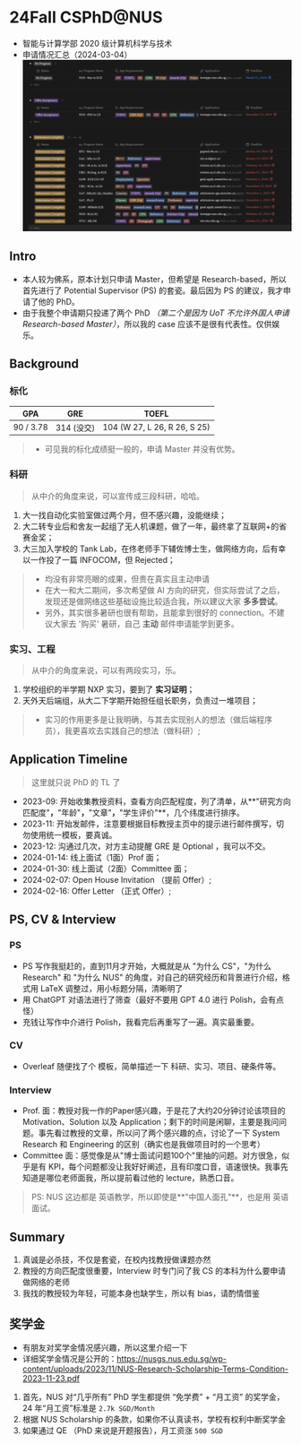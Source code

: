 # 24Fall CSPhD@NUS

- 智能与计算学部 2020 级计算机科学与技术
- 申请情况汇总（2024-03-04）
![image_2024-03-04-01-01-52](https://raw.githubusercontent.com/ChrisVicky/image-bed/main/2024-03/image_2024-03-04-01-01-52.png)


## Intro
- 本人较为佛系，原本计划只申请 Master，但希望是 Research-based，所以首先进行了 Potential Supervisor (PS) 的套瓷。最后因为 PS 的建议，我才申请了他的 PhD。
- 由于我整个申请期只投递了两个 PhD *（第二个是因为 UoT 不允许外国人申请 Research-based Master）*，所以我的 case 应该不是很有代表性。仅供娱乐。


## Background 
### 标化

| GPA       | GRE        | TOEFL                        | 
|-----------|------------|------------------------------|
| 90 / 3.78 | 314 (没交) | 104 (W 27, L 26, R 26, S 25) |

> - 可见我的标化成绩挺一般的，申请 Master 并没有优势。

### 科研
> 从中介的角度来说，可以宣传成三段科研，哈哈。

1. 大一找自动化实验室做过两个月，但不感兴趣，没能继续；
2. 大二转专业后和舍友一起组了无人机课题，做了一年，最终拿了互联网+的省赛金奖；
3. 大三加入学校的 Tank Lab，在佟老师手下辅佐博士生，做网络方向，后有幸以一作投了一篇 INFOCOM，但 Rejected；

> - 均没有非常亮眼的成果，但贵在真实且主动申请
> - 在大一和大二期间，多次希望做 AI 方向的研究，但实际尝试了之后，发现还是做网络这些基础设施比较适合我，所以建议大家 **多多尝试**。
> - 另外，其实很多暑研也很有帮助，且能拿到很好的 connection。不建议大家去 '购买' 暑研，自己 **主动** 邮件申请能学到更多。

### 实习、工程
> 从中介的角度来说，可以有两段实习，乐。

1. 学校组织的半学期 NXP 实习，要到了 **实习证明**；
2. 天外天后端组，从大二下学期开始担任组长职务，负责过一堆项目；

> - 实习的作用更多是让我明确，与其去实现别人的想法（做后端程序员），我更喜欢去实践自己的想法（做科研）;
## Application Timeline

> 这里就只说 PhD 的 TL 了

- 2023-09: 开始收集教授资料，查看方向匹配程度，列了清单，从**"研究方向匹配度"**，**"年龄"**，**"文章"**，**"学生评价"**，几个纬度进行排序。
- 2023-11: 开始发邮件，注意要根据目标教授主页中的提示进行邮件撰写，切勿使用统一模板，要真诚。
- 2023-12: 沟通过几次，对方主动提醒 GRE 是 Optional ，我可以不交。
- 2024-01-14: 线上面试（1面）Prof 面；
- 2024-01-30: 线上面试（2面）Committee 面；
- 2024-02-07: Open House Invitation （提前 Offer）;
- 2024-02-16: Offer Letter （正式 Offer）;

## PS, CV  & Interview

### PS
- PS 写作我挺赶的，直到11月才开始，大概就是从 "为什么 CS"，"为什么 Research" 和 "为什么 NUS" 的角度，对自己的研究经历和背景进行介绍，格式用 LaTeX 调整过，用小标题分隔，清晰明了
- 用 ChatGPT 对语法进行了筛查（最好不要用 GPT 4.0 进行 Polish，会有点怪）
- 充钱让写作中介进行 Polish，我看完后再重写了一遍。真实最重要。

### CV 
- Overleaf 随便找了个 模板，简单描述一下 科研、实习、项目、硬条件等。

### Interview
- Prof. 面：教授对我一作的Paper感兴趣，于是花了大约20分钟讨论该项目的Motivation、Solution 以及 Application；剩下的时间是闲聊，主要是我问问题。事先看过教授的文章，所以问了两个感兴趣的点，讨论了一下 System Research 和 Engineering 的区别（确实也是我做项目时的一个思考）
- Committee 面：感觉像是从"博士面试问题100个"里抽的问题。对方很急，似乎是有 KPI，每个问题都没让我好好阐述，且有印度口音，语速很快。我事先知道是哪位老师面我，所以提前看过他的 lecture，熟悉口音。

> PS: NUS 这边都是 英语教学，所以即使是**"中国人面孔"**，也是用 英语面试。

## Summary
1. 真诚是必杀技，不仅是套瓷，在校内找教授做课题亦然
2. 教授的方向匹配度很重要，Interview 时专门问了我 CS 的本科为什么要申请做网络的老师
3. 我找的教授较为年轻，可能本身也缺学生，所以有 bias，请酌情借鉴

## 奖学金
- 有朋友对奖学金情况感兴趣，所以这里介绍一下
- 详细奖学金情况是公开的：https://nusgs.nus.edu.sg/wp-content/uploads/2023/11/NUS-Research-Scholarship-Terms-Condition-2023-11-23.pdf

1. 首先，NUS 对“几乎所有” PhD 学生都提供 “免学费” + “月工资” 的奖学金，24 年“月工资”标准是 `2.7k SGD/Month`
2. 根据 NUS Scholarship 的条款，如果你不认真读书，学校有权利中断奖学金
3. 如果通过 QE （PhD 来说是开题报告），月工资涨 `500 SGD`

